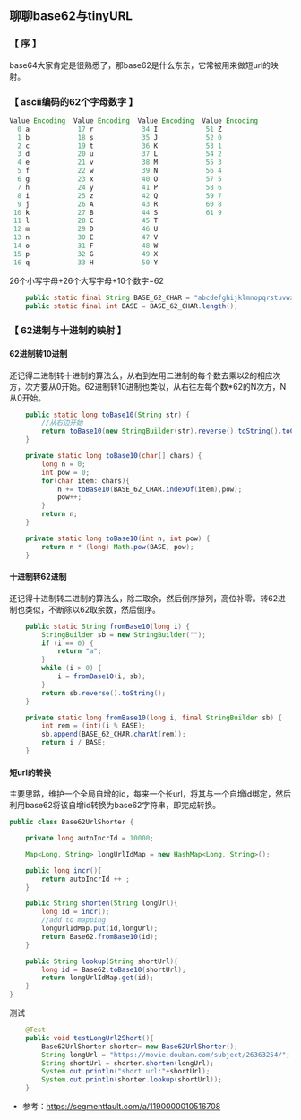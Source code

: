
## 聊聊base62与tinyURL

### 【 序 】
base64大家肯定是很熟悉了，那base62是什么东东，它常被用来做短url的映射。

### 【 ascii编码的62个字母数字 】
```java
Value Encoding  Value Encoding  Value Encoding  Value Encoding
  0 a            17 r            34 I            51 Z
  1 b            18 s            35 J            52 0
  2 c            19 t            36 K            53 1
  3 d            20 u            37 L            54 2
  4 e            21 v            38 M            55 3
  5 f            22 w            39 N            56 4
  6 g            23 x            40 O            57 5
  7 h            24 y            41 P            58 6
  8 i            25 z            42 Q            59 7
  9 j            26 A            43 R            60 8
 10 k            27 B            44 S            61 9
 11 l            28 C            45 T
 12 m            29 D            46 U
 13 n            30 E            47 V
 14 o            31 F            48 W
 15 p            32 G            49 X
 16 q            33 H            50 Y
```
26个小写字母+26个大写字母+10个数字=62
```java
    public static final String BASE_62_CHAR = "abcdefghijklmnopqrstuvwxyzABCDEFGHIJKLMNOPQRSTUVWXYZ0123456789";
    public static final int BASE = BASE_62_CHAR.length();
```

### 【 62进制与十进制的映射 】
#### 62进制转10进制
还记得二进制转十进制的算法么，从右到左用二进制的每个数去乘以2的相应次方，次方要从0开始。62进制转10进制也类似，从右往左每个数*62的N次方，N从0开始。
```java
    public static long toBase10(String str) {
        //从右边开始
        return toBase10(new StringBuilder(str).reverse().toString().toCharArray());
    }

    private static long toBase10(char[] chars) {
        long n = 0;
        int pow = 0;
        for(char item: chars){
            n += toBase10(BASE_62_CHAR.indexOf(item),pow);
            pow++;
        }
        return n;
    }

    private static long toBase10(int n, int pow) {
        return n * (long) Math.pow(BASE, pow);
    }
```
#### 十进制转62进制
还记得十进制转二进制的算法么，除二取余，然后倒序排列，高位补零。转62进制也类似，不断除以62取余数，然后倒序。
```java
    public static String fromBase10(long i) {
        StringBuilder sb = new StringBuilder("");
        if (i == 0) {
            return "a";
        }
        while (i > 0) {
            i = fromBase10(i, sb);
        }
        return sb.reverse().toString();
    }

    private static long fromBase10(long i, final StringBuilder sb) {
        int rem = (int)(i % BASE);
        sb.append(BASE_62_CHAR.charAt(rem));
        return i / BASE;
    }
```
#### 短url的转换
主要思路，维护一个全局自增的id，每来一个长url，将其与一个自增id绑定，然后利用base62将该自增id转换为base62字符串，即完成转换。
```java
public class Base62UrlShorter {

    private long autoIncrId = 10000;

    Map<Long, String> longUrlIdMap = new HashMap<Long, String>();

    public long incr(){
        return autoIncrId ++ ;
    }

    public String shorten(String longUrl){
        long id = incr();
        //add to mapping
        longUrlIdMap.put(id,longUrl);
        return Base62.fromBase10(id);
    }

    public String lookup(String shortUrl){
        long id = Base62.toBase10(shortUrl);
        return longUrlIdMap.get(id);
    }
}
```
测试
```java
    @Test
    public void testLongUrl2Short(){
        Base62UrlShorter shorter= new Base62UrlShorter();
        String longUrl = "https://movie.douban.com/subject/26363254/";
        String shortUrl = shorter.shorten(longUrl);
        System.out.println("short url:"+shortUrl);
        System.out.println(shorter.lookup(shortUrl));
    }
```


- 参考：https://segmentfault.com/a/1190000010516708
